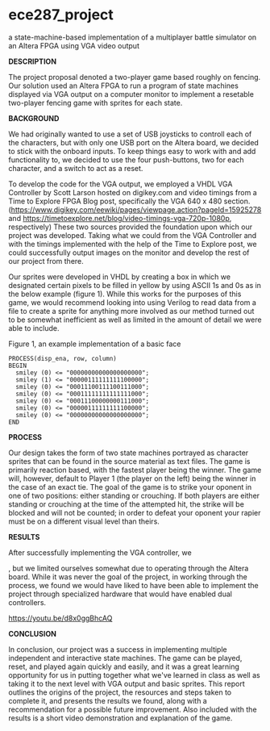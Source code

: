 # ece287_project
a state-machine-based implementation of a multiplayer battle simulator on an Altera FPGA using VGA video output

**DESCRIPTION**

The project proposal denoted a two-player game based roughly on fencing.  Our solution used an Altera FPGA to run a program of state machines displayed via VGA output on a computer monitor to implement a resetable two-player fencing game with sprites for each state.

**BACKGROUND**

We had originally wanted to use a set of USB joysticks to controll each of the characters, but with only one USB port on the Altera board, we decided to stick with the onboard inputs.  To keep things easy to work with and add functionality to, we decided to use the four push-buttons, two for each character, and a switch to act as a reset.

To develop the code for the VGA output, we employed a VHDL VGA Controller by Scott Larson hosted on digikey.com and video timings from a Time to Explore FPGA Blog post, specifically the VGA 640 x 480 section.  (https://www.digikey.com/eewiki/pages/viewpage.action?pageId=15925278 and https://timetoexplore.net/blog/video-timings-vga-720p-1080p, respectively)  These two sources provided the foundation upon which our project was developed.  Taking what we could from the VGA Controller and with the timings implemented with the help of the Time to Explore post, we could successfully output images on the monitor and develop the rest of our project from there.

Our sprites were developed in VHDL by creating a box in which we designated certain pixels to be filled in yellow by using ASCII 1s and 0s as in the below example (figure 1).  While this works for the purposes of this game, we would recommend looking into using Verilog to read data from a file to create a sprite for anything more involved as our method turned out to be somewhat inefficient as well as limited in the amount of detail we were able to include.

Figure 1, an example implementation of a basic face

    PROCESS(disp_ena, row, column) 
    BEGIN
      smiley (0) <= "00000000000000000000";
      smiley (1) <= "00000111111111100000";
      smiley (0) <= "00011100111100111000";
      smiley (0) <= "00011111111111111000";
      smiley (0) <= "00011100000000111000";
      smiley (0) <= "00000111111111100000";
      smiley (0) <= "00000000000000000000";
    END

**PROCESS**

Our design takes the form of two state machines portrayed as character sprites that can be found in the source material as text files.  The game is primarily reaction based, with the fastest player being the winner.  The game will, however, default to Player 1 (the player on the left) being the winner in the case of an exact tie.
The goal of the game is to strike your oponent in one of two positions: either standing or crouching.  If both players are either standing or crouching at the time of the attempted hit, the strike will be blocked and will not be counted; in order to defeat your oponent your rapier must be on a different visual level than theirs.


**RESULTS**

After successfully implementing the VGA controller, we 

, but we limited ourselves somewhat due to operating through the Altera board.  While it was never the goal of the project, in working through the process, we found we would have liked to have been able to implement the project through specialized hardware that would have enabled dual controllers.

https://youtu.be/d8x0ggBhcAQ

**CONCLUSION**

In conclusion, our project was a success in implementing multiple independent and interactive state machines.  The game can be played, reset, and played again quickly and easily, and it was a great learning opportunity for us in putting together what we've learned in class as well as taking it to the next level with VGA output and basic sprites.  This report outlines the origins of the project, the resources and steps taken to complete it, and presents the results we found, along with a recommendation for a possible future improvement.  Also included with the results is a short video demonstration and explanation of the game.
